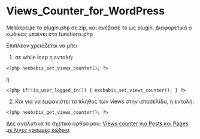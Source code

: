 # Views_Counter_for_WordPress

Μετάτρεψε το plugin.php σε zip, και ανέβασέ το ως plugin. Διαφορετικά ο κώδικας μπαίνει στο functions.php


Επιπλέον χρειάζεται να μπει

1. σε while loop η εντολή:

```<?php neobabis_set_views_counter(); ?>```

ή

```<?php if(!is_user_logged_in()) { neobabis_set_views_counter(); } ?>```


2. Και για να εμφανιστεί το πλήθος των views στην ιστοσελίδα, η εντολή:

```<?php neobabis_get_views_counter(); ?>```

Δες αναλυτικά το σχετικό άρθρο μου: [Views counter για Posts και Pages με λίγες γραμμές κώδικα](http://neobabis.gr/views-counter-for-posts-and-pages/)

